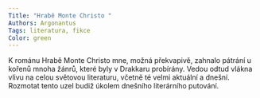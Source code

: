```yaml
---
Title: "Hrabě Monte Christo "
Authors: Argonantus
Tags: literatura, fikce
Color: green
---
```

K románu Hrabě Monte Christo mne, možná překvapivě, zahnalo pátrání u kořenů mnoha žánrů, které byly v Drakkaru probírány. Vedou odtud vlákna vlivu na celou světovou literaturu, včetně té velmi aktuální a dnešní. Rozmotat tento uzel budiž úkolem dnešního literárního putování.
